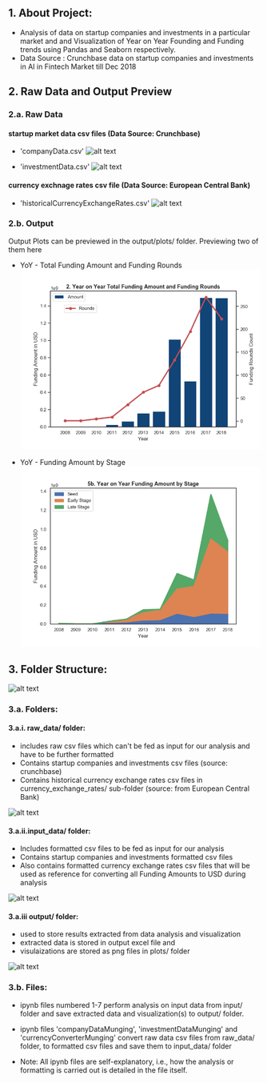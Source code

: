 ## 1. About Project:
- Analysis of data on startup companies and investments in a particular market and and Visualization of Year on Year Founding and Funding trends using Pandas and Seaborn respectively.
- Data Source : Crunchbase data on startup companies and investments in AI in Fintech Market till Dec 2018


## 2. Raw Data and Output Preview

### 2.a. Raw Data

#### startup market data csv files (Data Source: Crunchbase)

* 'companyData.csv'
![alt text](https://i.imgur.com/j5ma2DL.png)

* 'investmentData.csv'
![alt text](https://i.imgur.com/ACn8HOF.png)

#### currency exchnage rates csv file (Data Source: European Central Bank)

* 'historicalCurrencyExchangeRates.csv'
![alt text](https://i.imgur.com/iYY6Bcs.png)

### 2.b. Output

Output Plots can be previewed in the output/plots/ folder. Previewing two of them here

* YoY - Total Funding Amount and Funding Rounds
![alt text](https://raw.githubusercontent.com/pawankumargali/startupDataAnalysis/master/output/plots/2_YoY-Total_Funding_Rounds.png)

* YoY - Funding Amount by Stage
![alt text](https://raw.githubusercontent.com/pawankumargali/startupDataAnalysis/master/output/plots/5b_YoY-Funding_Amount_by_Stage.png)
    


## 3. Folder Structure:

![alt text](https://i.imgur.com/ydw3bJO.png)

### 3.a. Folders:

#### 3.a.i. raw_data/  folder:
- includes raw csv files which can't be fed as input for our analysis and have to be further formatted
- Contains startup companies and investments csv files (source: crunchbase)
- Contains  historical currency exchange rates csv files in currency_exchange_rates/ sub-folder (source: from European Central Bank)

![alt text](https://i.imgur.com/3ii4vFO.png)


#### 3.a.ii.input_data/ folder:
- Includes formatted csv files to be fed as input for our analysis
- Contains startup companies and investments formatted csv files
- Also contains formatted currency exchange rates csv files that will be used as reference for
converting all Funding Amounts to USD during analysis

![alt text](https://i.imgur.com/GF06VXd.png)


#### 3.a.iii output/ folder:
- used to store results extracted from data analysis and visualization
- extracted data is stored in output excel file and 
- visulaizations are stored as png files in plots/ folder

![alt text](https://i.imgur.com/Of7E938.png)


### 3.b. Files:

- ipynb files numbered 1-7 perform analysis on input data from input/ folder and 
save extracted data and visualization(s) to output/ folder. 

- ipynb files 'companyDataMunging', 'investmentDataMunging' and 'currencyConverterMunging'
convert raw data csv files from raw_data/ folder, to formatted csv files and save them to input_data/ folder

* Note: All ipynb files are self-explanatory, i.e., how the analysis or formatting is carried out is detailed in the file itself.